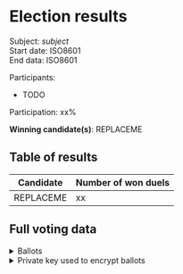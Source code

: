 # Election results

Subject: _subject_  
Start date: ISO8601  
End data: ISO8601

Participants:

- TODO

Participation: xx%

**Winning candidate(s)**: REPLACEME

## Table of results

| Candidate | Number of won duels |
| --------- | ------------------- |
| REPLACEME | xx                  |

## Full voting data

<details><summary>Ballots</summary>

```yaml
# REPLACEME
```

</details>

<details><summary>Private key used to encrypt ballots</summary>

```
--- BEGIN PRIVATE KEY ---
```

</details>

